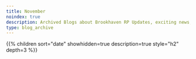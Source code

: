 ```yaml
---
title: November
noindex: true
description: Archived Blogs about Brookhaven RP Updates, exciting news, and new findings
type: blog_archive
---
```




{{% children sort="date" showhidden=true description=true style="h2"  depth=3 %}}
